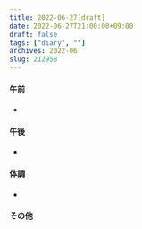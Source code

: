 ```yaml
---
title: 2022-06-27[draft]
date: 2022-06-27T21:00:00+09:00
draft: false
tags: ["diary", ""]
archives: 2022-06
slug: 212958
---
```

#### 午前
- 
#### 午後
- 
#### 体調
- 
#### その他